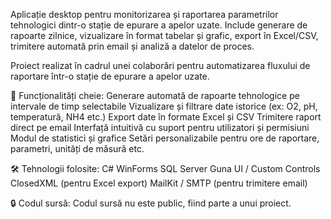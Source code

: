 Aplicație desktop pentru monitorizarea și raportarea parametrilor tehnologici dintr-o stație de epurare a apelor uzate. Include generare de rapoarte zilnice, vizualizare în format tabelar și grafic, export în Excel/CSV, trimitere automată prin email și analiză a datelor de proces.

Proiect realizat în cadrul unei colaborări pentru automatizarea fluxului de raportare într-o stație de epurare a apelor uzate.

🧩 Funcționalități cheie:
  Generare automată de rapoarte tehnologice pe intervale de timp selectabile
  Vizualizare și filtrare date istorice (ex: O2, pH, temperatură, NH4 etc.)
  Export date în formate Excel și CSV
  Trimitere raport direct pe email
  Interfață intuitivă cu suport pentru utilizatori și permisiuni
  Modul de statistici și grafice
  Setări personalizabile pentru ore de raportare, parametri, unități de măsură etc.

🛠️ Tehnologii folosite:
  C# WinForms
  SQL Server
  Guna UI / Custom Controls
  ClosedXML (pentru Excel export)
  MailKit / SMTP (pentru trimitere email)

🔒 Codul sursă:
Codul sursă nu este public, fiind parte a unui proiect.
